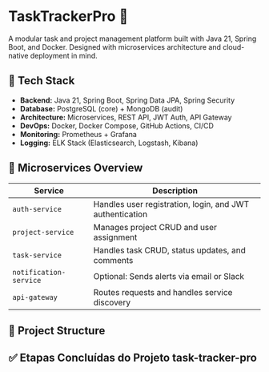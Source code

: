 # TaskTrackerPro 🧩  
A modular task and project management platform built with Java 21, Spring Boot, and Docker. Designed with microservices architecture and cloud-native deployment in mind.

## 🚀 Tech Stack

- **Backend:** Java 21, Spring Boot, Spring Data JPA, Spring Security  
- **Database:** PostgreSQL (core) + MongoDB (audit)  
- **Architecture:** Microservices, REST API, JWT Auth, API Gateway  
- **DevOps:** Docker, Docker Compose, GitHub Actions, CI/CD  
- **Monitoring:** Prometheus + Grafana  
- **Logging:** ELK Stack (Elasticsearch, Logstash, Kibana)

## 🧱 Microservices Overview

| Service         | Description                       |
|-----------------|-----------------------------------|
| `auth-service`  | Handles user registration, login, and JWT authentication  
| `project-service` | Manages project CRUD and user assignment  
| `task-service`  | Handles task CRUD, status updates, and comments  
| `notification-service` | Optional: Sends alerts via email or Slack  
| `api-gateway`   | Routes requests and handles service discovery  

## 📂 Project Structure

## ✅ Etapas Concluídas do Projeto task-tracker-pro

